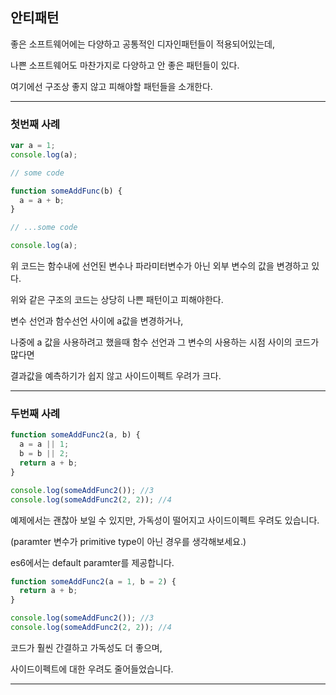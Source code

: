 ## 안티패턴

좋은 소프트웨어에는 다양하고 공통적인 디자인패턴들이 적용되어있는데,

나쁜 소프트웨어도 마찬가지로 다양하고 안 좋은 패턴들이 있다.

여기에선 구조상 좋지 않고 피해야할 패턴들을 소개한다.

-------------------------
### 첫번째 사례
```js
var a = 1;
console.log(a);

// some code

function someAddFunc(b) {
  a = a + b;
}

// ...some code

console.log(a);
```
위 코드는 함수내에 선언된 변수나 파라미터변수가 아닌 외부 변수의 값을 변경하고 있다.

위와 같은 구조의 코드는 상당히 나쁜 패턴이고 피해야한다.

변수 선언과 함수선언 사이에 a값을 변경하거나,

나중에 a 값을 사용하려고 했을때 함수 선언과 그 변수의 사용하는 시점 사이의 코드가 많다면

결과값을 예측하기가 쉽지 않고 사이드이펙트 우려가 크다.

--------------------------
### 두번째 사례

```js
function someAddFunc2(a, b) {
  a = a || 1;
  b = b || 2;
  return a + b;
}

console.log(someAddFunc2()); //3
console.log(someAddFunc2(2, 2)); //4
```
예제에서는 괜찮아 보일 수 있지만, 가독성이 떨어지고 사이드이펙트 우려도 있습니다.

(paramter 변수가 primitive type이 아닌 경우를 생각해보세요.)

es6에서는 default paramter를 제공합니다.
```js
function someAddFunc2(a = 1, b = 2) {
  return a + b;
}

console.log(someAddFunc2()); //3
console.log(someAddFunc2(2, 2)); //4
```
코드가 훨씬 간결하고 가독성도 더 좋으며,

사이드이펙트에 대한 우려도 줄어들었습니다.

----------------------
